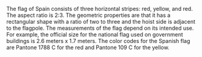 The flag of Spain consists of three horizontal stripes: red, yellow, and red. The aspect ratio is 2:3. The geometric properties are that it has a rectangular shape with a ratio of two to three and the hoist side is adjacent to the flagpole. The measurements of the flag depend on its intended use. For example, the official size for the national flag used on government buildings is 2.6 meters x 1.7 meters. The color codes for the Spanish flag are Pantone 1788 C for the red and Pantone 109 C for the yellow.